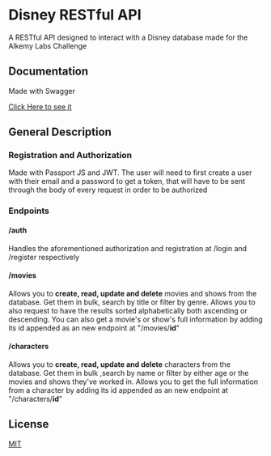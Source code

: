 # Disney RESTful API

A RESTful API designed to interact with a Disney database made for the Alkemy Labs Challenge

## Documentation

Made with Swagger

[Click Here to see it](https://app.swaggerhub.com/apis/PABLODCLAVIJO_1/disneyapi/1.0.0/)

## General Description

### Registration and Authorization

Made with Passport JS and JWT.
The user will need to first create a user with their email and a password to get a token, that will have to be sent through the body of every request in order to be authorized

### Endpoints
#### /auth
Handles the aforementioned authorization and registration at /login and /register respectively

#### /movies

Allows you to **create, read, update and delete** movies and shows from the database. Get them in bulk, search by title or filter by genre. Allows you to also request to have the results sorted alphabetically both ascending or descending. You can also get a movie's or show's full information by adding its id appended as an new endpoint at "/movies/**id**"

#### /characters

Allows you to **create, read, update and delete** characters from the database. Get them in bulk ,search by name or filter by either age or the movies and shows they've worked in. Allows you to get the full information from a character by adding its id appended as an new endpoint at "/characters/**id**"


## License
[MIT](https://choosealicense.com/licenses/mit/)